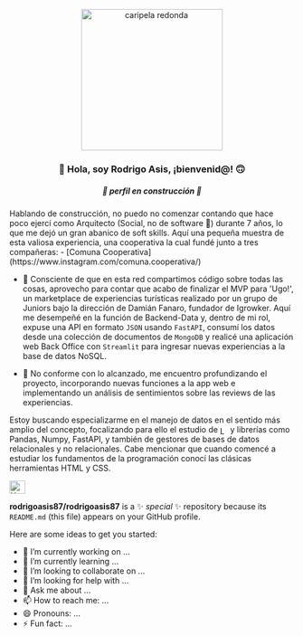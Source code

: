 <p align="center" width="300">
   <img src="https://github.com/rodrigoasis87/rodrigoasis87/assets/73196362/39728bca-ec98-44bb-b298-97fab89dceed" alt="caripela redonda" height="250">
   <h3 align="center">👋 Hola, soy Rodrigo Asis, ¡bienvenid@! 🙃</h3>
   <h5 align="center">🚧 perfil en construcción 🚧</h5>
</p>
Hablando de construcción, no puedo no comenzar contando que hace poco ejercí como Arquitecto (Social, no de software 🤭) durante 7 años, lo que me dejó un gran abanico de soft skills. Aquí una pequeña muestra de esta valiosa experiencia, una cooperativa la cual fundé junto a tres compañeras:
- [Comuna Cooperativa](https://www.instagram.com/comuna.cooperativa/)

- 🔭 Consciente de que en esta red compartimos código sobre todas las cosas, aprovecho para contar que acabo de finalizar el MVP para 'Ugo!', un marketplace de experiencias turísticas realizado por un grupo de Juniors bajo la dirección de Damián Fanaro, fundador de Igrowker. Aquí me desempeñé en la función de Backend-Data y, dentro de mi rol, expuse una API en formato `JSON` usando `FastAPI`, consumí los datos desde una colección de documentos de `MongoDB` y realicé una aplicación web Back Office con `Streamlit` para ingresar nuevas experiencias a la base de datos NoSQL. 

- 🌱 No conforme con lo alcanzado, me encuentro profundizando el proyecto, incorporando nuevas funciones a la app web e implementando un análisis de sentimientos sobre las reviews de las experiencias.

<p>
   Estoy buscando especializarme en el manejo de datos en el sentido más amplio del concepto, focalizando para ello el estudio de <a href="https://www.python.org/"><img src="https://upload.wikimedia.org/wikipedia/commons/1/1f/Python_logo_01.svg" alt="Logo" style="vertical-align: middle; height: 1em;"></a> y librerías como Pandas, Numpy, FastAPI, y también de gestores de bases de datos relacionales y no relacionales. Cabe mencionar que cuando comencé a estudiar los fundamentos de la programación conocí las clásicas herramientas HTML y CSS.  
</p>

<p>
  <a href="https://www.linkedin.com/in/rodrigo-asis/" target="blank">
    <img align="center" src="https://upload.wikimedia.org/wikipedia/commons/c/ca/LinkedIn_logo_initials.png" alt="X de Rodrigo Asis" height="23px" width="28px" />
  </a>
</p>



**rodrigoasis87/rodrigoasis87** is a ✨ _special_ ✨ repository because its `README.md` (this file) appears on your GitHub profile.



Here are some ideas to get you started:

- 🔭 I’m currently working on ...
- 🌱 I’m currently learning ...
- 👯 I’m looking to collaborate on ...
- 🤔 I’m looking for help with ...
- 💬 Ask me about ...
- 📫 How to reach me: ...
- 😄 Pronouns: ...
- ⚡ Fun fact: ...

